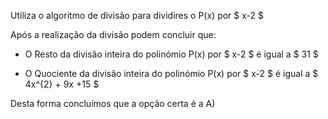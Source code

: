 Utiliza o algoritmo de divisão para dividires o P(x) por $ x-2 $

Após a realização da divisão podem concluir que: 

- O Resto da divisão inteira do polinómio P(x) por $ x-2 $ é igual a $ 31 $

- O Quociente da divisão inteira do polinómio P(x) por $ x-2 $ é igual a $ 4x^{2} + 9x +15  $

Desta forma concluímos que a opção certa é a A)

